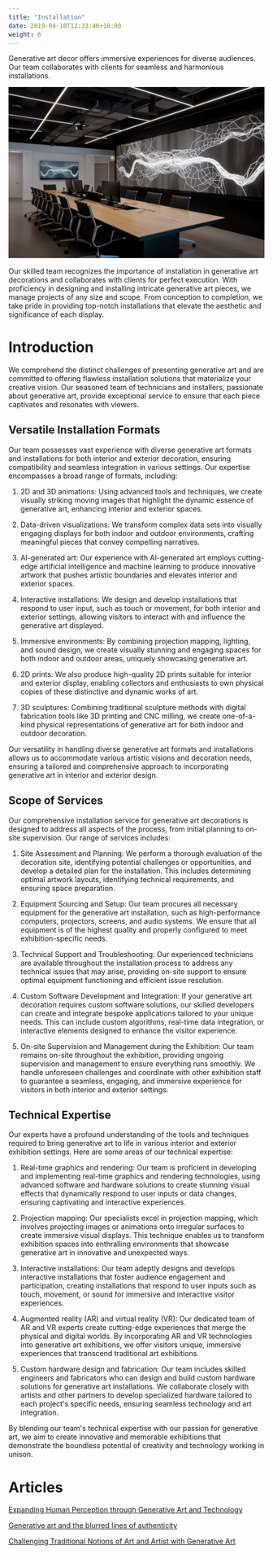 ```yaml
---
title: "Installation"
date: 2019-04-18T12:33:46+10:00
weight: 6
---
```


Generative art decor offers immersive experiences for diverse audiences. Our team collaborates with clients for seamless and harmonious installations.

![Conference](/images/illustrations/conference.png)

Our skilled team recognizes the importance of installation in generative art decorations and collaborates with clients for perfect execution. With proficiency in designing and installing intricate generative art pieces, we manage projects of any size and scope. From conception to completion, we take pride in providing top-notch installations that elevate the aesthetic and significance of each display.

# Introduction

We comprehend the distinct challenges of presenting generative art and are committed to offering flawless installation solutions that materialize your creative vision. Our seasoned team of technicians and installers, passionate about generative art, provide exceptional service to ensure that each piece captivates and resonates with viewers.

## Versatile Installation Formats

Our team possesses vast experience with diverse generative art formats and installations for both interior and exterior decoration, ensuring compatibility and seamless integration in various settings. Our expertise encompasses a broad range of formats, including:

1. 2D and 3D animations: Using advanced tools and techniques, we create visually striking moving images that highlight the dynamic essence of generative art, enhancing interior and exterior spaces.

2. Data-driven visualizations: We transform complex data sets into visually engaging displays for both indoor and outdoor environments, crafting meaningful pieces that convey compelling narratives.

3. AI-generated art: Our experience with AI-generated art employs cutting-edge artificial intelligence and machine learning to produce innovative artwork that pushes artistic boundaries and elevates interior and exterior spaces.

4. Interactive installations: We design and develop installations that respond to user input, such as touch or movement, for both interior and exterior settings, allowing visitors to interact with and influence the generative art displayed.

5. Immersive environments: By combining projection mapping, lighting, and sound design, we create visually stunning and engaging spaces for both indoor and outdoor areas, uniquely showcasing generative art.

6. 2D prints: We also produce high-quality 2D prints suitable for interior and exterior display, enabling collectors and enthusiasts to own physical copies of these distinctive and dynamic works of art.

7. 3D sculptures: Combining traditional sculpture methods with digital fabrication tools like 3D printing and CNC milling, we create one-of-a-kind physical representations of generative art for both indoor and outdoor decoration.

Our versatility in handling diverse generative art formats and installations allows us to accommodate various artistic visions and decoration needs, ensuring a tailored and comprehensive approach to incorporating generative art in interior and exterior design.

## Scope of Services

Our comprehensive installation service for generative art decorations is designed to address all aspects of the process, from initial planning to on-site supervision. Our range of services includes:

1. Site Assessment and Planning: We perform a thorough evaluation of the decoration site, identifying potential challenges or opportunities, and develop a detailed plan for the installation. This includes determining optimal artwork layouts, identifying technical requirements, and ensuring space preparation.

2. Equipment Sourcing and Setup: Our team procures all necessary equipment for the generative art installation, such as high-performance computers, projectors, screens, and audio systems. We ensure that all equipment is of the highest quality and properly configured to meet exhibition-specific needs.

3. Technical Support and Troubleshooting: Our experienced technicians are available throughout the installation process to address any technical issues that may arise, providing on-site support to ensure optimal equipment functioning and efficient issue resolution.

4. Custom Software Development and Integration: If your generative art decoration requires custom software solutions, our skilled developers can create and integrate bespoke applications tailored to your unique needs. This can include custom algorithms, real-time data integration, or interactive elements designed to enhance the visitor experience.

5. On-site Supervision and Management during the Exhibition: Our team remains on-site throughout the exhibition, providing ongoing supervision and management to ensure everything runs smoothly. We handle unforeseen challenges and coordinate with other exhibition staff to guarantee a seamless, engaging, and immersive experience for visitors in both interior and exterior settings.

## Technical Expertise

Our experts have a profound understanding of the tools and techniques required to bring generative art to life in various interior and exterior exhibition settings. Here are some areas of our technical expertise:

1. Real-time graphics and rendering: Our team is proficient in developing and implementing real-time graphics and rendering technologies, using advanced software and hardware solutions to create stunning visual effects that dynamically respond to user inputs or data changes, ensuring captivating and interactive experiences.

2. Projection mapping: Our specialists excel in projection mapping, which involves projecting images or animations onto irregular surfaces to create immersive visual displays. This technique enables us to transform exhibition spaces into enthralling environments that showcase generative art in innovative and unexpected ways.

3. Interactive installations: Our team adeptly designs and develops interactive installations that foster audience engagement and participation, creating installations that respond to user inputs such as touch, movement, or sound for immersive and interactive visitor experiences.

4. Augmented reality (AR) and virtual reality (VR): Our dedicated team of AR and VR experts create cutting-edge experiences that merge the physical and digital worlds. By incorporating AR and VR technologies into generative art exhibitions, we offer visitors unique, immersive experiences that transcend traditional art exhibitions.

5. Custom hardware design and fabrication: Our team includes skilled engineers and fabricators who can design and build custom hardware solutions for generative art installations. We collaborate closely with artists and other partners to develop specialized hardware tailored to each project's specific needs, ensuring seamless technology and art integration.

By blending our team's technical expertise with our passion for generative art, we aim to create innovative and memorable exhibitions that demonstrate the boundless potential of creativity and technology working in unison.

# Articles

[Expanding Human Perception through Generative Art and Technology](https://medium.com/generatedart/expanding-human-perception-through-generative-art-and-technology-dd0338f9787d)

[Generative art and the blurred lines of authenticity](https://medium.com/generatedart/generative-art-and-the-blurred-lines-of-authenticity-80d5417d8c03)

[Challenging Traditional Notions of Art and Artist with Generative Art](https://medium.com/generatedart/challenging-traditional-notions-of-art-and-artist-with-generative-art-193811e3d406)
